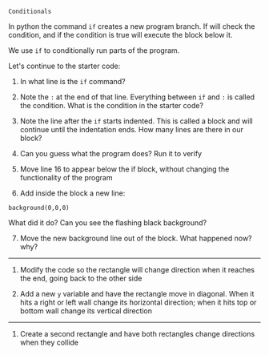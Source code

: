 ~~~~~~~~~~~~~
Conditionals
~~~~~~~~~~~~~

In python the command `if` creates a new program branch. If will check the condition, and if the condition is true will execute the block below it.

We use `if` to conditionally run parts of the program.

Let's continue to the starter code:

1. In what line is the `if` command?

2. Note the `:` at the end of that line. Everything between `if` and `:` is called the condition. What is the condition in the starter code?

3. Note the line after the `if` starts indented. This is called a block and will continue until the indentation ends. How many lines are there in our block?

4. Can you guess what the program does? Run it to verify

5. Move line 16 to appear below the if block, without changing the functionality of the program

6. Add inside the block a new line:

```
background(0,0,0)
```

What did it do? Can you see the flashing black background?

7. Move the new background line out of the block. What happened now? why?

-----------------------

1. Modify the code so the rectangle will change direction when it reaches the end, going back to the other side

2. Add a new `y` variable and have the rectangle move in diagonal. When it hits a right or left wall change its horizontal direction; when it hits top or bottom wall change its vertical direction

----------------------------

1. Create a second rectangle and have both rectangles change directions when they collide
